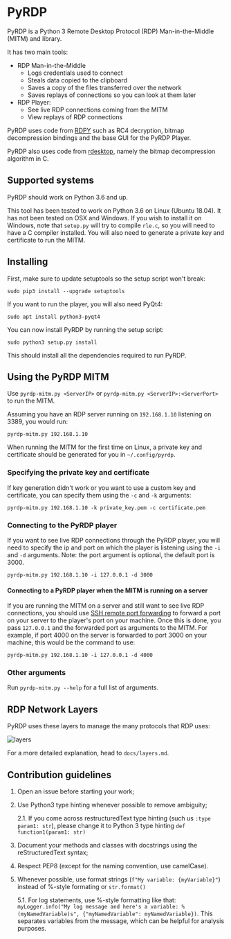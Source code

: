 # PyRDP

PyRDP is a Python 3 Remote Desktop Protocol (RDP) Man-in-the-Middle (MITM) and library.

It has two main tools:
- RDP Man-in-the-Middle
    - Logs credentials used to connect
    - Steals data copied to the clipboard
    - Saves a copy of the files transferred over the network
    - Saves replays of connections so you can look at them later
- RDP Player:
    - See live RDP connections coming from the MITM
    - View replays of RDP connections

PyRDP uses code from [RDPY](https://github.com/citronneur/rdpy) such as RC4 decryption, bitmap decompression bindings and
the base GUI for the PyRDP Player.

PyRDP also uses code from [rdesktop](https://github.com/rdesktop/rdesktop), namely the bitmap decompression algorithm in C.

## Supported systems
PyRDP should work on Python 3.6 and up.

This tool has been tested to work on Python 3.6 on Linux (Ubuntu 18.04). It has not been tested on OSX and Windows.
If you wish to install it on Windows, note that `setup.py` will try to compile `rle.c`, so you will need to have a C
compiler installed. You will also need to generate a private key and certificate to run the MITM.

## Installing

First, make sure to update setuptools so the setup script won't break:

```
sudo pip3 install --upgrade setuptools
```

If you want to run the player, you will also need PyQt4:

```
sudo apt install python3-pyqt4
```

You can now install PyRDP by running the setup script:

```
sudo python3 setup.py install
```

This should install all the dependencies required to run PyRDP.

## Using the PyRDP MITM
Use `pyrdp-mitm.py <ServerIP>` or `pyrdp-mitm.py <ServerIP>:<ServerPort>` to run the MITM.

Assuming you have an RDP server running on `192.168.1.10` listening on 3389, you would run:

```
pyrdp-mitm.py 192.168.1.10
```

When running the MITM for the first time on Linux, a private key and certificate should be generated for you in `~/.config/pyrdp`.

### Specifying the private key and certificate
If key generation didn't work or you want to use a custom key and certificate, you can specify them using the
`-c` and `-k` arguments:

```
pyrdp-mitm.py 192.168.1.10 -k private_key.pem -c certificate.pem
``` 

### Connecting to the PyRDP player
If you want to see live RDP connections through the PyRDP player, you will need to specify the ip and port on which the
player is listening using the `-i` and `-d` arguments. Note: the port argument is optional, the default port is 3000.

```
pyrdp-mitm.py 192.168.1.10 -i 127.0.0.1 -d 3000
```

#### Connecting to a PyRDP player when the MITM is running on a server
If you are running the MITM on a server and still want to see live RDP connections, you should use
[SSH remote port forwarding](https://www.booleanworld.com/guide-ssh-port-forwarding-tunnelling/)
to forward a port on your server to the player's port on your machine. Once this is done, you pass `127.0.0.1` and the forwarded
port as arguments to the MITM. For example, if port 4000 on the server is forwarded to port 3000 on your machine, this would
be the command to use:

```
pyrdp-mitm.py 192.168.1.10 -i 127.0.0.1 -d 4000
```

### Other arguments
Run `pyrdp-mitm.py --help` for a full list of arguments.

## RDP Network Layers

PyRDP uses these layers to manage the many protocols that RDP uses:

![layers](https://user-images.githubusercontent.com/14599855/49668060-03421400-fa2b-11e8-8843-cabfb46d34b4.png)

For a more detailed explanation, head to `docs/layers.md`.

## Contribution guidelines

1. Open an issue before starting your work;
2. Use Python3 type hinting whenever possible to remove ambiguity;

    2.1. If you come across restructuredText type hinting (such us `:type param1: str`), please change it to Python 3 type hinting `def function1(param1: str)`
3. Document your methods and classes with docstrings using the reStructuredText syntax;
4. Respect PEP8 (except for the naming convention, use camelCase).
5. Whenever possible, use format strings (`f"My variable: {myVariable}"`) instead of %-style formating or `str.format()`

    5.1. For log statements, use %-style formatting like that: `myLogger.info("My log message and here's a variable: %(myNamedVariable)s", {"myNamedVariable": myNamedVariable})`.
    This separates variables from the message, which can be helpful for analysis purposes. 
